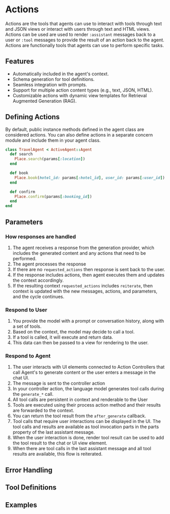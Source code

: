# Actions
Actions are the tools that agents can use to interact with tools through text and JSON views or interact with users through text and HTML views. Actions can be used are used to render `:assistant` messages back to a user or `:tool` messages to provide the result of an action back to the agent.
Actions are functionally tools that agents can use to perform specific tasks.

## Features
- Automatically included in the agent's context.
- Schema generation for tool definitions.
- Seamless integration with prompts.
- Support for multiple action content types (e.g., text, JSON, HTML).
- Customizable actions with dynamic view templates for Retrieval Augmented Generation (RAG).

## Defining Actions
By default, public instance methods defined in the agent class are considered actions. You can also define actions in a separate concern module and include them in your agent class.

```ruby [app/agents/travel_agent.rb]
class TravelAgent < ActiveAgent::Agent
  def search
    Place.search(params[:location])
  end

  def book
    Place.book(hotel_id: params[:hotel_id], user_id: params[:user_id])
  end

  def confirm
    Place.confirm(params[:booking_id])
  end
end
```

## Parameters

### How responses are handled
1. The agent receives a response from the generation provider, which includes the generated content and any actions that need to be performed.
2. The agent processes the response 
3. If there are no `requested_actions` then response is sent back to the user.
4. If the response includes actions, then agent executes them and updates the context accordingly.
5. If the resulting context `requested_actions` includes `reiterate`, then context is updated with the new messages, actions, and parameters, and the cycle continues.


### Respond to User
1. You provide the model with a prompt or conversation history, along with a set of tools.
2. Based on the context, the model may decide to call a tool.
3. If a tool is called, it will execute and return data.
4. This data can then be passed to a view for rendering to the user.
### Respond to Agent
1. The user interacts with UI elements connected to Action Controllers that call Agent's to generate content or the user enters a message in the chat UI.
2. The message is sent to the controller action
3. In your controller action, the language model generates tool calls during the `generate_*` call.
4. All tool calls are persistent in context and renderable to the User
5. Tools are executed using their process action method and their results are forwarded to the context.
6. You can return the tool result from the `after_generate` callback.
7. Tool calls that require user interactions can be displayed in the UI. The tool calls and results are available as tool invocation parts in the parts property of the last assistant message.
8. When the user interaction is done, render tool result can be used to add the tool result to the chat or UI view element.
9. When there are tool calls in the last assistant message and all tool results are available, this flow is reiterated.
## Error Handling

## Tool Definitions

## Examples